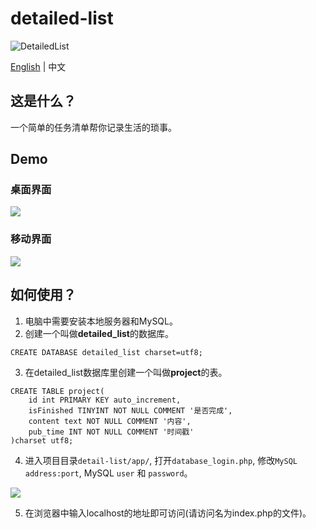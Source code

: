 # detailed-list

![DetailedList](https://img.shields.io/badge/DetailedList-1.1.0-orange)

[English](https://github.com/Jackie1123/detailed-list/blob/master/README.md) | 中文

## 这是什么？
一个简单的任务清单帮你记录生活的琐事。
## Demo
### 桌面界面
![](https://s1.ax1x.com/2020/07/01/NTh6ns.png)
### 移动界面
![](https://s1.ax1x.com/2020/07/01/NThcBn.jpg)
## 如何使用？
1. 电脑中需要安装本地服务器和MySQL。
2. 创建一个叫做**detailed_list**的数据库。
```MySQL
CREATE DATABASE detailed_list charset=utf8;
```
3. 在detailed_list数据库里创建一个叫做**project**的表。
```MySQL
CREATE TABLE project(
    id int PRIMARY KEY auto_increment,
    isFinished TINYINT NOT NULL COMMENT '是否完成',
    content text NOT NULL COMMENT '内容',
    pub_time INT NOT NULL COMMENT '时间戳'
)charset utf8;
```
4. 进入项目目录```detail-list/app/```, 打开```database_login.php```, 修改```MySQL address:port```, MySQL ```user``` 和 ```password```。

![](https://s1.ax1x.com/2020/07/01/NTTBOe.jpg)

5. 在浏览器中输入localhost的地址即可访问(请访问名为index.php的文件)。